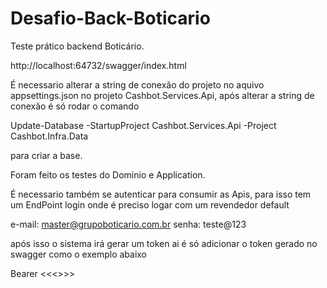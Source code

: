 # Desafio-Back-Boticario

Teste prático backend Boticário.

http://localhost:64732/swagger/index.html

É necessario alterar a string de conexão do projeto no aquivo appsettings.json no projeto Cashbot.Services.Api, após alterar a string de conexão é só rodar o comando

Update-Database -StartupProject Cashbot.Services.Api -Project Cashbot.Infra.Data

para criar a base.

Foram feito os testes do Dominio e Application.

É necessario também se autenticar para consumir as Apis, para isso tem um EndPoint login onde é preciso logar com um revendedor default

e-mail: master@grupoboticario.com.br
senha: teste@123

após isso o sistema irá gerar um token ai é só adicionar o token gerado no swagger como o exemplo abaixo

Bearer <<<<token>>>>
 
